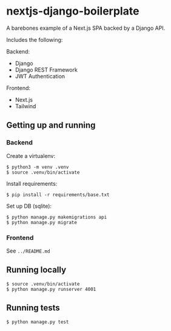 # nextjs-django-boilerplate

A barebones example of a Next.js SPA backed by a Django API.

Includes the following:

Backend:

- Django
- Django REST Framework
- JWT Authentication

Frontend:

- Next.js
- Tailwind

## Getting up and running

### Backend

Create a virtualenv:

```
$ python3 -m venv .venv
$ source .venv/bin/activate
```

Install requirements:

```
$ pip install -r requirements/base.txt
```

Set up DB (sqlite):

```
$ python manage.py makemigrations api
$ python manage.py migrate
```

### Frontend

See `../README.md`

## Running locally

```
$ source .venv/bin/activate
$ python manage.py runserver 4001
```

## Running tests

```
$ python manage.py test
```